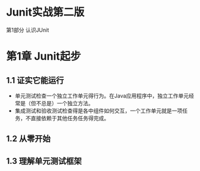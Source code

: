 # Junit实战第二版 #

第1部分 认识JUnit

# 第1章 Junit起步 #

## 1.1 证实它能运行 ##

* 单元测试检查一个独立工作单元得行为。在Java应用程序中，独立工作单元经常是（但不总是）一个独立方法。
* 集成测试和验收测试检查得是各中组件如何交互，一个工作单元就是一项任务，不直接依赖于其他任务任务得完成。

## 1.2 从零开始 ##

## 1.3 理解单元测试框架 ##

